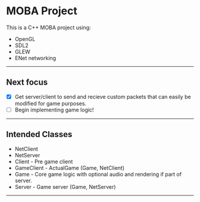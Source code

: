 # MOBA Project

This is a C++ MOBA project using:

- OpenGL
- SDL2
- GLEW
- ENet networking

---

## Next focus

- [x] Get server/client to send and recieve custom packets that can easily be modified for game purposes. 
- [ ] Begin implementing game logic!

---


## Intended Classes

- NetClient
- NetServer
- Client - Pre game client
- GameClient - ActualGame (Game, NetClient)
- Game - Core game logic with optional audio and rendering if part of server.
- Server - Game server (Game, NetServer)

---

